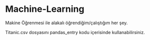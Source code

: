 # Machine-Learning
Makine Öğrenmesi ile alakalı öğrendiğim/çalıştığım her şey.

Titanic.csv dosyasını pandas_entry kodu içerisinde kullanabilirsiniz.
